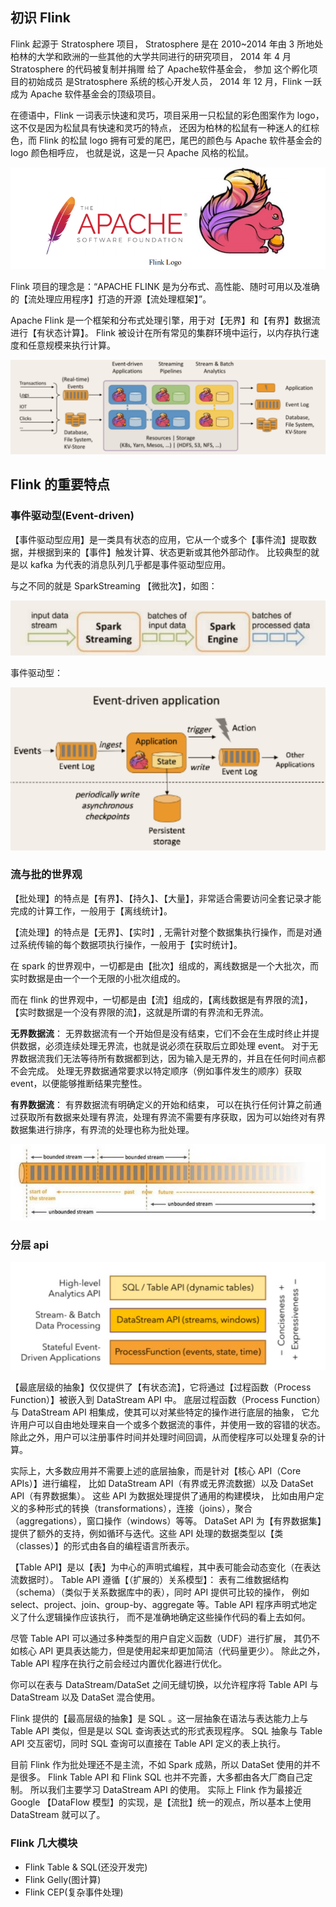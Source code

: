 ## 初识 Flink
Flink 起源于 Stratosphere 项目，
Stratosphere 是在 2010~2014 年由 3 所地处柏林的大学和欧洲的一些其他的大学共同进行的研究项目，
2014 年 4 月 Stratosphere 的代码被复制并捐赠 给了 Apache软件基金会， 
参加 这个孵化项目的初始成员 是Stratosphere 系统的核心开发人员，
2014 年 12 月，Flink 一跃成为 Apache 软件基金会的顶级项目。

在德语中，Flink 一词表示快速和灵巧，项目采用一只松鼠的彩色图案作为 logo，这不仅是因为松鼠具有快速和灵巧的特点，
还因为柏林的松鼠有一种迷人的红棕色，而 Flink 的松鼠 logo 拥有可爱的尾巴，尾巴的颜色与 Apache 软件基金会的 logo 颜色相呼应，
也就是说，这是一只 Apache 风格的松鼠。

![flinkLogo.png](img/01/flinkLogo.png)

Flink 项目的理念是：“APACHE FLINK 是为分布式、高性能、随时可用以及准确的【流处理应用程序】打造的开源【流处理框架】”。

Apache Flink 是一个框架和分布式处理引擎，用于对【无界】和【有界】数据流进行【有状态计算】。
Flink 被设计在所有常见的集群环境中运行，以内存执行速度和任意规模来执行计算。

![flink01.png](img/01/flink01.png)

## Flink 的重要特点
### 事件驱动型(Event-driven)
【事件驱动型应用】是一类具有状态的应用，它从一个或多个【事件流】提取数据，并根据到来的【事件】触发计算、状态更新或其他外部动作。
比较典型的就是以 kafka 为代表的消息队列几乎都是事件驱动型应用。

与之不同的就是 SparkStreaming 【微批次】，如图：

![sparkStreaming01.png](img/01/sparkStreaming01.png)

事件驱动型：

![flinkEventDriver01.png](img/01/flinkEventDriver01.png)

### 流与批的世界观
【批处理】的特点是【有界】、【持久】、【大量】，非常适合需要访问全套记录才能完成的计算工作，一般用于【离线统计】。

【流处理】的特点是【无界】、【实时】, 无需针对整个数据集执行操作，而是对通过系统传输的每个数据项执行操作，一般用于【实时统计】。

在 spark 的世界观中，一切都是由【批次】组成的，离线数据是一个大批次，而实时数据是由一个一个无限的小批次组成的。

而在 flink 的世界观中，一切都是由【流】组成的，【离线数据是有界限的流】，【实时数据是一个没有界限的流】，这就是所谓的有界流和无界流。

**无界数据流**：
无界数据流有一个开始但是没有结束，它们不会在生成时终止并提供数据，必须连续处理无界流，也就是说必须在获取后立即处理 event。
对于无界数据流我们无法等待所有数据都到达，因为输入是无界的，并且在任何时间点都不会完成。
处理无界数据通常要求以特定顺序（例如事件发生的顺序）获取 event，以便能够推断结果完整性。

**有界数据流**：
有界数据流有明确定义的开始和结束，
可以在执行任何计算之前通过获取所有数据来处理有界流，处理有界流不需要有序获取，因为可以始终对有界数据集进行排序，有界流的处理也称为批处理。

![flinkStream01.png](img/01/flinkStream01.png)


### 分层 api

![flinkLevelApi01.png](img/01/flinkLevelApi01.png)

【最底层级的抽象】仅仅提供了【有状态流】，它将通过【过程函数（Process Function）】被嵌入到 DataStream API 中。
底层过程函数（Process Function） 与 DataStream API 相集成，使其可以对某些特定的操作进行底层的抽象，
它允许用户可以自由地处理来自一个或多个数据流的事件，并使用一致的容错的状态。
除此之外，用户可以注册事件时间并处理时间回调，从而使程序可以处理复杂的计算。

实际上，大多数应用并不需要上述的底层抽象，而是针对【核心 API（Core APIs）】进行编程，
比如 DataStream API（有界或无界流数据）以及 DataSet API（有界数据集）。
这些 API 为数据处理提供了通用的构建模块，
比如由用户定义的多种形式的转换（transformations），连接（joins），聚合（aggregations），窗口操作（windows）等等。
DataSet API 为【有界数据集】提供了额外的支持，例如循环与迭代。这些 API 处理的数据类型以【类（classes）】的形式由各自的编程语言所表示。

【Table API】是以【表】为中心的声明式编程，其中表可能会动态变化（在表达流数据时）。
Table API 遵循【（扩展的）关系模型】：
表有二维数据结构（schema）（类似于关系数据库中的表），同时 API 提供可比较的操作，
例如 select、project、join、group-by、aggregate 等。Table API 程序声明式地定义了什么逻辑操作应该执行，
而不是准确地确定这些操作代码的看上去如何。

尽管 Table API 可以通过多种类型的用户自定义函数（UDF）进行扩展，
其仍不如核心 API 更具表达能力，但是使用起来却更加简洁（代码量更少）。
除此之外，Table API 程序在执行之前会经过内置优化器进行优化。

你可以在表与 DataStream/DataSet 之间无缝切换，以允许程序将 Table API 与 DataStream 以及 DataSet 混合使用。

Flink 提供的【最高层级的抽象】是 SQL 。这一层抽象在语法与表达能力上与Table API 类似，但是是以 SQL 查询表达式的形式表现程序。
SQL 抽象与 Table API 交互密切，同时 SQL 查询可以直接在 Table API 定义的表上执行。

目前 Flink 作为批处理还不是主流，不如 Spark 成熟，所以 DataSet 使用的并不是很多。
Flink Table API 和 Flink SQL 也并不完善，大多都由各大厂商自己定制。
所以我们主要学习 DataStream API 的使用。
实际上 Flink 作为最接近 Google 【DataFlow 模型】的实现，是【流批】统一的观点，所以基本上使用 DataStream 就可以了。

### Flink 几大模块

* Flink Table & SQL(还没开发完)
* Flink Gelly(图计算)
* Flink CEP(复杂事件处理)